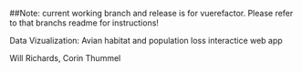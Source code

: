 ##Note: current working branch and release is for vuerefactor.  Please refer to that branchs readme for instructions!

Data Vizualization: Avian habitat and population loss interactice web app

Will Richards, Corin Thummel
